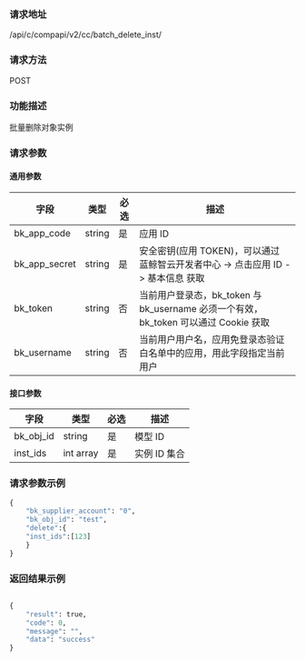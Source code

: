 
### 请求地址

/api/c/compapi/v2/cc/batch_delete_inst/



### 请求方法

POST


### 功能描述

批量删除对象实例

### 请求参数


#### 通用参数

| 字段 | 类型 | 必选 |  描述 |
|-----------|------------|--------|------------|
| bk_app_code  |  string    | 是 | 应用 ID     |
| bk_app_secret|  string    | 是 | 安全密钥(应用 TOKEN)，可以通过 蓝鲸智云开发者中心 -&gt; 点击应用 ID -&gt; 基本信息 获取 |
| bk_token     |  string    | 否 | 当前用户登录态，bk_token 与 bk_username 必须一个有效，bk_token 可以通过 Cookie 获取 |
| bk_username  |  string    | 否 | 当前用户用户名，应用免登录态验证白名单中的应用，用此字段指定当前用户 |

#### 接口参数

| 字段                |  类型       | 必选   |  描述                            |
|---------------------|-------------|--------|----------------------------------|
| bk_obj_id           | string      | 是     | 模型 ID |
| inst_ids            | int array   |是      | 实例 ID 集合                       |


### 请求参数示例

```python
{
    "bk_supplier_account": "0",
    "bk_obj_id": "test",
    "delete":{
    "inst_ids":[123]
    }
}
```

### 返回结果示例

```python

{
    "result": true,
    "code": 0,
    "message": "",
    "data": "success"
}
```